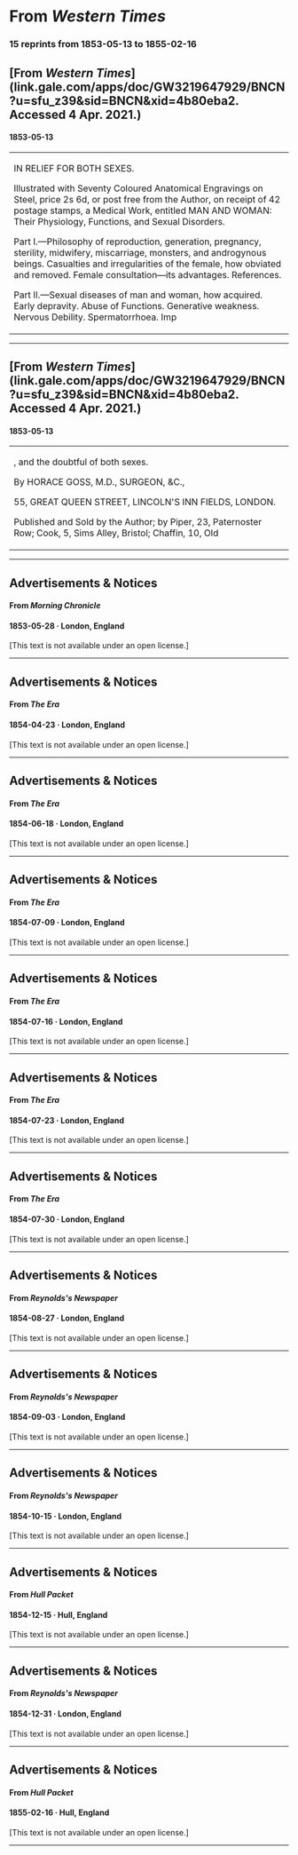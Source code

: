 
# From _Western Times_

### 15 reprints from 1853-05-13 to 1855-02-16

## [From _Western Times_](link.gale.com/apps/doc/GW3219647929/BNCN?u=sfu_z39&sid=BNCN&xid=4b80eba2. Accessed 4 Apr. 2021.)

#### 1853-05-13

<table style="width: 100%;"><tr><td style="width: 50%">

IN RELIEF FOR BOTH SEXES.  
  
Illustrated with Seventy Coloured Anatomical Engravings on Steel, price 2s 6d, or post free from the Author, on receipt of 42 postage stamps, a Medical Work, entitled MAN AND WOMAN: Their Physiology, Functions, and Sexual Disorders.   
  
Part I.—Philosophy of reproduction, generation, pregnancy, sterility, midwifery, miscarriage, monsters, and androgynous beings. Casualties and irregularities of the female, how obviated and removed. Female consultation—its advantages. References.  
  
Part II.—Sexual diseases of man and woman, how acquired. Early depravity. Abuse of Functions. Generative weakness. Nervous Debility. Spermatorrhoea. Imp
</td></tr></table>

---

## [From _Western Times_](link.gale.com/apps/doc/GW3219647929/BNCN?u=sfu_z39&sid=BNCN&xid=4b80eba2. Accessed 4 Apr. 2021.)

#### 1853-05-13

<table style="width: 100%;"><tr><td style="width: 50%">

, and the doubtful of both sexes.  
  
By HORACE GOSS, M.D., SURGEON, &amp;C.,  
  
55, GREAT QUEEN STREET, LINCOLN&#x27;S INN FIELDS, LONDON.  
  
Published and Sold by the Author; by Piper, 23, Paternoster Row; Cook, 5, Sims Alley, Bristol; Chaffin, 10, Old 
</td></tr></table>

---

## Advertisements & Notices

#### From _Morning Chronicle_

#### 1853-05-28 &middot; London, England

[This text is not available under an open license.]

---

## Advertisements & Notices

#### From _The Era_

#### 1854-04-23 &middot; London, England

[This text is not available under an open license.]

---

## Advertisements & Notices

#### From _The Era_

#### 1854-06-18 &middot; London, England

[This text is not available under an open license.]

---

## Advertisements & Notices

#### From _The Era_

#### 1854-07-09 &middot; London, England

[This text is not available under an open license.]

---

## Advertisements & Notices

#### From _The Era_

#### 1854-07-16 &middot; London, England

[This text is not available under an open license.]

---

## Advertisements & Notices

#### From _The Era_

#### 1854-07-23 &middot; London, England

[This text is not available under an open license.]

---

## Advertisements & Notices

#### From _The Era_

#### 1854-07-30 &middot; London, England

[This text is not available under an open license.]

---

## Advertisements & Notices

#### From _Reynolds's  Newspaper_

#### 1854-08-27 &middot; London, England

[This text is not available under an open license.]

---

## Advertisements & Notices

#### From _Reynolds's  Newspaper_

#### 1854-09-03 &middot; London, England

[This text is not available under an open license.]

---

## Advertisements & Notices

#### From _Reynolds's  Newspaper_

#### 1854-10-15 &middot; London, England

[This text is not available under an open license.]

---

## Advertisements & Notices

#### From _Hull Packet_

#### 1854-12-15 &middot; Hull, England

[This text is not available under an open license.]

---

## Advertisements & Notices

#### From _Reynolds's  Newspaper_

#### 1854-12-31 &middot; London, England

[This text is not available under an open license.]

---

## Advertisements & Notices

#### From _Hull Packet_

#### 1855-02-16 &middot; Hull, England

[This text is not available under an open license.]

---

